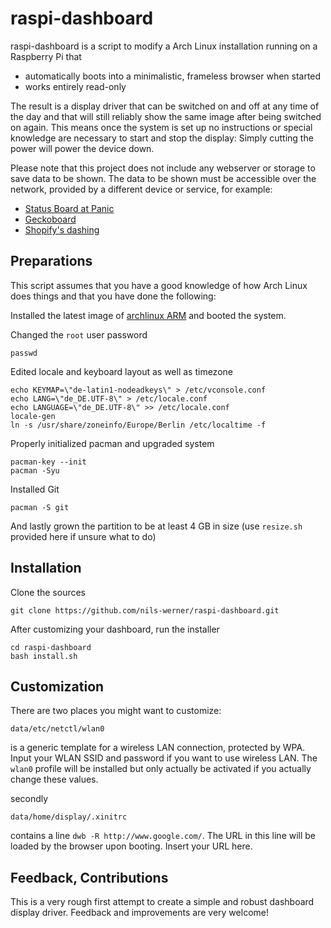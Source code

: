 raspi-dashboard
===============

raspi-dashboard is a script to modify a Arch Linux installation running on a Raspberry Pi that

 - automatically boots into a minimalistic, frameless browser when started
 - works entirely read-only

The result is a display driver that can be switched on and off at any time of the day and that will still reliably show the same image after being switched on again. This means once the system is set up no instructions or special knowledge are necessary to start and stop the display: Simply cutting the power will power the device down.

Please note that this project does not include any webserver or storage to save data to be shown. The data to be shown must be accessible over the network, provided by a different device or service, for example:

 - [Status Board at Panic](http://www.panic.com/blog/the-panic-status-board/)
 - [Geckoboard](http://www.geckoboard.com/)
 - [Shopify's dashing](http://shopify.github.io/dashing/)

Preparations
------------

This script assumes that you have a good knowledge of how Arch Linux does things and that you have done the following:

Installed the latest image of [archlinux ARM](http://archlinuxarm.org/platforms/armv6/raspberry-pi) and booted the system.

Changed the `root` user password

    passwd

Edited locale and keyboard layout as well as timezone

    echo KEYMAP=\"de-latin1-nodeadkeys\" > /etc/vconsole.conf
    echo LANG=\"de_DE.UTF-8\" > /etc/locale.conf
    echo LANGUAGE=\"de_DE.UTF-8\" >> /etc/locale.conf
    locale-gen
    ln -s /usr/share/zoneinfo/Europe/Berlin /etc/localtime -f

Properly initialized pacman and upgraded system

    pacman-key --init
    pacman -Syu

Installed Git

    pacman -S git

And lastly grown the partition to be at least 4 GB in size (use `resize.sh` provided here if unsure what to do)

Installation
------------

Clone the sources

    git clone https://github.com/nils-werner/raspi-dashboard.git

After customizing your dashboard, run the installer

    cd raspi-dashboard
    bash install.sh

Customization
-------------

There are two places you might want to customize:

    data/etc/netctl/wlan0

is a generic template for a wireless LAN connection, protected by WPA. Input your WLAN SSID and password if you want to use wireless LAN. The `wlan0` profile will be installed but only actually be activated if you actually change these values.

secondly 

    data/home/display/.xinitrc

contains a line `dwb -R http://www.google.com/`. The URL in this line will be loaded by the browser upon booting. Insert your URL here.


Feedback, Contributions
-----------------------

This is a very rough first attempt to create a simple and robust dashboard display driver. Feedback and improvements are very welcome!